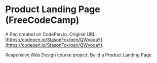 # Product Landing Page (FreeCodeCamp)

A Pen created on CodePen.io. Original URL: [https://codepen.io/StasonFox/pen/QWvooaY](https://codepen.io/StasonFox/pen/QWvooaY).

Responsive Web Design course project: Build a Product Landing Page
